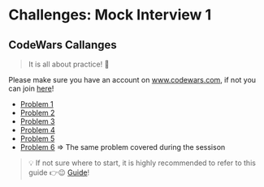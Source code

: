 # Challenges: Mock Interview 1

## CodeWars Callanges
> It is all about practice! 💪

Please make sure you have an account on www.codewars.com, if not you can join [here](https://www.codewars.com/join)! 

- [Problem 1]
- [Problem 2]
- [Problem 3]
- [Problem 4]
- [Problem 5]
- [Problem 6]  => The same problem covered during the sessison

> 💡 If not sure where to start, it is highly recommended to refer to this guide 👉😉 [Guide]!

[Guide]: ../self-directed-learning-3/chatgpt-pair-programming.md
[Problem 1]: https://www.codewars.com/kata/52efefcbcdf57161d4000091/train/javascript
[Problem 2]: https://www.codewars.com/kata/525c65e51bf619685c000059/train/javascript
[Problem 3]: https://www.codewars.com/kata/52ae6b6623b443d9090002c8/train/javascript
[Problem 4]: https://www.codewars.com/kata/517abf86da9663f1d2000003/train/javascript
[Problem 5]: https://www.codewars.com/kata/5d23d89906f92a00267bb83d/train/javascript
[Problem 6]: https://www.codewars.com/kata/52c31f8e6605bcc646000082/train/javascript

